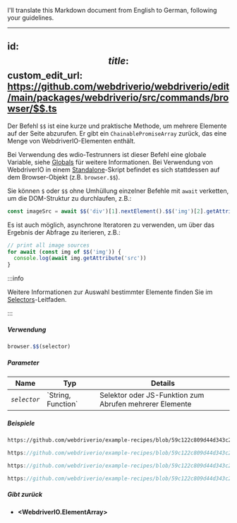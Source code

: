 I'll translate this Markdown document from English to German, following your guidelines.

---
id: $$
title: $$
custom_edit_url: https://github.com/webdriverio/webdriverio/edit/main/packages/webdriverio/src/commands/browser/$$.ts
---

Der Befehl `$$` ist eine kurze und praktische Methode, um mehrere Elemente auf der Seite abzurufen.
Er gibt ein `ChainablePromiseArray` zurück, das eine Menge von WebdriverIO-Elementen enthält.

Bei Verwendung des wdio-Testrunners ist dieser Befehl eine globale Variable, siehe [Globals](https://webdriver.io/docs/api/globals)
für weitere Informationen. Bei Verwendung von WebdriverIO in einem [Standalone](https://webdriver.io/docs/setuptypes#standalone-mode)-Skript
befindet es sich stattdessen auf dem Browser-Objekt (z.B. `browser.$$`).

Sie können `$` oder `$$` ohne Umhüllung einzelner Befehle mit `await` verketten, um die DOM-Struktur zu durchlaufen, z.B.:

```js
const imageSrc = await $$('div')[1].nextElement().$$('img')[2].getAttribute('src')
```

Es ist auch möglich, asynchrone Iteratoren zu verwenden, um über das Ergebnis der Abfrage zu iterieren, z.B.:

```js
// print all image sources
for await (const img of $$('img')) {
  console.log(await img.getAttribute('src'))
}
```

:::info

Weitere Informationen zur Auswahl bestimmter Elemente finden Sie im [Selectors](/docs/selectors)-Leitfaden.

:::

##### Verwendung

```js
browser.$$(selector)
```

##### Parameter

<table>
  <thead>
    <tr>
      <th>Name</th><th>Typ</th><th>Details</th>
    </tr>
  </thead>
  <tbody>
    <tr>
      <td><code><var>selector</var></code></td>
      <td>`String, Function`</td>
      <td>Selektor oder JS-Funktion zum Abrufen mehrerer Elemente</td>
    </tr>
  </tbody>
</table>

##### Beispiele

```html reference title="example.html" useHTTPS
https://github.com/webdriverio/example-recipes/blob/59c122c809d44d343c231bde2af7e8456c8f086c/queryElements/example.html
```

```js reference title="multipleElements.js" useHTTPS
https://github.com/webdriverio/example-recipes/blob/59c122c809d44d343c231bde2af7e8456c8f086c/queryElements/multipleElements.js#L6-L7
```

```js reference title="multipleElements.js" useHTTPS
https://github.com/webdriverio/example-recipes/blob/59c122c809d44d343c231bde2af7e8456c8f086c/queryElements/multipleElements.js#L15-L24
```

```js reference title="multipleElements.js" useHTTPS
https://github.com/webdriverio/example-recipes/blob/59c122c809d44d343c231bde2af7e8456c8f086c/queryElements/multipleElements.js#L32-L39
```

##### Gibt zurück

- **&lt;WebdriverIO.ElementArray&gt;**